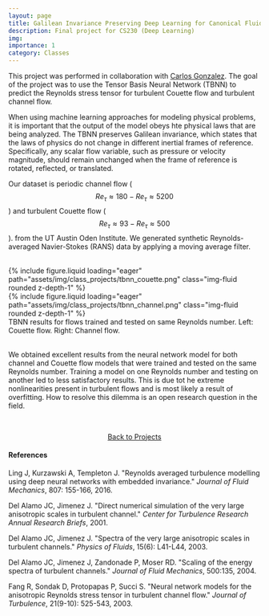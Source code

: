 ```yaml
---
layout: page
title: Galilean Invariance Preserving Deep Learning for Canonical Fluid Flows
description: Final project for CS230 (Deep Learning)
img:
importance: 1
category: Classes
---
```


This project was performed in collaboration with [Carlos Gonzalez](https://cagonzal.github.io). The goal of the project was to use the Tensor Basis Neural Network (TBNN) to predict the Reynolds stress tensor for turbulent Couette flow and turbulent channel flow.

When using machine learning approaches for modeling physical problems, it is important that the output of the model obeys hte physical laws that are being analyzed. The TBNN preserves Galilean invariance, which states that the laws of physics do not change in different inertial frames of reference. Specifically, any scalar flow variable, such as pressure or velocity magnitude, should remain unchanged when the frame of reference is rotated, reflected, or translated.

Our dataset is periodic channel flow ($$Re_\tau \approx 180 - Re_\tau \approx 5200$$) and turbulent Couette flow ($$Re_\tau \approx 93 - Re_\tau \approx 500$$). from the UT Austin Oden Institute. We generated synthetic Reynolds-averaged Navier-Stokes (RANS) data by applying a moving average filter.

<br/>

<div class="row justify-content-sm-center">
    <div class="col-sm-6 mt-3 mt-md-0">
        {% include figure.liquid loading="eager" path="assets/img/class_projects/tbnn_couette.png" class="img-fluid rounded z-depth-1" %}
    </div>
    <div class="col-sm-6 mt-3 mt-md-0">
        {% include figure.liquid loading="eager" path="assets/img/class_projects/tbnn_channel.png" class="img-fluid rounded z-depth-1" %}
    </div>
</div>
<div class="caption">
    TBNN results for flows trained and tested on same Reynolds number. Left: Couette flow. Right: Channel flow.
</div>

<br/>

We obtained excellent results from the neural network model for both channel and Couette flow models that were trained and tested on the same Reynolds number. Training a model on one Reynolds number and testing on another led to less satisfactory results. This is due tot he extreme nonlinearities present in turbulent flows and is most likely a result of overfitting. How to resolve this dilemma is an open research question in the field.

<br/>

<p style="text-align:center;"><a href="https://kimbliu.github.io/projects/">Back to Projects</a></p>

#### References

Ling J, Kurzawski A, Templeton J. "Reynolds averaged turbulence modelling using deep neural networks with embedded invariance." <i>Journal of Fluid Mechanics</i>, 807: 155-166, 2016.

Del Alamo JC, Jimenez J. "Direct numerical simulation of the very large anisotropic scales in turbulent channel." <i>Center for Turbulence Research Annual Research Briefs</i>, 2001.

Del Alamo JC, Jimenez J. "Spectra of the very large anisotropic scales in turbulent channels." <i>Physics of Fluids</i>, 15(6): L41-L44, 2003.

Del Alamo JC, Jimenez J, Zandonade P, Moser RD. "Scaling of the energy spectra of turbulent channels." <i>Journal of Fluid Mechanics</i>, 500:135, 2004.

Fang R, Sondak D, Protopapas P, Succi S. "Neural network models for the anisotropic Reynolds stress tensor in turbulent channel flow." <i>Journal of Turbulence</i>, 21(9-10): 525-543, 2003.
